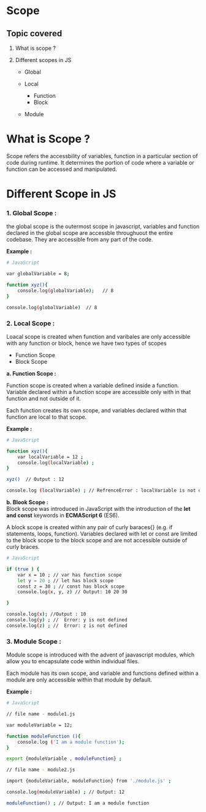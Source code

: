 # Scope

## Topic covered

1. What is scope ?
2. Different scopes in JS

   - Global
   - Local

     - Function
     - Block

   - Module

# What is Scope ?

Scope refers the accessbility of variables, function in a particular section of code during runtime. It determines the portion of code where a variable or function can be accessed and manipulated.

# Different Scope in JS

### 1. Global Scope :

the global scope is the outermost scope in javascript, variables and function declared in the global scope are accessble throughuout the entire codebase. They are accessible from any part of the code.

**Example :**

```bash
# JavaScript

var globalVariable = 8;

function xyz(){
    console.log(globalVariable);   // 8
}

console.log(globalVariable)  // 8


```

### 2. Local Scope :

Loacal scope is created when function and varibales are only accessible with any function or block, hence we have two types of scopes

- Function Scope
- Block Scope

**a. Function Scope :**

Function scope is created when a variable defined inside a function. Variable declared within a function scope are accessible only with in that function and not outside of it.

Each function creates its own scope, and variables declared within that function are local to that scope.

**Example :**

```bash
# JavaScript

function xyz(){
    var localVariable = 12 ;
    console.log(localVariable) ;
}

xyz()  // Output : 12

console.log (localVariable) ; // RefrenceError : localVariable is not defined
```

**b. Blook Scope :**  
Block scope was introduced in JavaScript with the introduction of the **let and const** keywords in **ECMAScript 6** (ES6).

A block scope is created within any pair of curly baraces{} (e.g. if statements, loops, function). Variables declared with let or const are limited to the block scope to the block scope and are not accessible outside of curly braces.

```bash
# JavaScript

if (true ) {
    var x = 10 ; // var has function scope
    let y = 20 ; // let has block scope
    const z = 30 ; // const has block scope
    console.log(x, y, z) // Output: 10 20 30

}

console.log(x); //Output : 10
console.log(y) ; //  Error: y is not defined
console.log(z) ; //  Error: z is not defined
```

### 3. Module Scope :

Module scope is introduced with the advent of jaavascript modules, which allow you to encapsulate code within individual files.

Each module has its own scope, and variable and functions defined within a module are only accessible within that module by default.

**Example :**

```bash
# JavaScript

// file name - module1.js

var moduleVariable = 12;

function moduleFunction (){
    console.log ('I am a module function');
}

export {moduleVariable , moduleFunction} ;

```

```bash
// file name - module2.js

import {moduleVariable, moduleFunction} from './module.js' ;

console.log(moduleVariable) ; // Output: 12

moduleFunction() ; // Output: I am a module function
```
